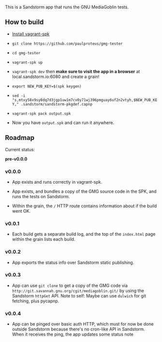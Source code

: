 This is a Sandstorm app that runs the GNU MediaGoblin tests.

## How to build

- [Install vagrant-spk](https://docs.sandstorm.io/en/latest/vagrant-spk/installation/)

- `git clone https://github.com/paulproteus/gmg-tester`

- `cd gmg-tester`

- `vagrant-spk up`

- `vagrant-spk dev` then **make sure to visit the app in a browser** at local.sandstorm.io:6080 and create a grain!

- `export NEW_PUB_KEY=$(spk keygen)`

- `sed -i "s,mtxy58x9sy8dq7d3jgp1uw1m7cv0y71wj396pmguay6uf2n2vtyh,$NEW_PUB_KEY," .sandstorm/sandstorm-pkgdef.capnp`

- `vagrant-spk pack output.spk`

- Now you have `output.spk` and can run it anywhere.

## Roadmap

Current status:

**pre-v0.0.0**

### v0.0.0

- App exists and runs correctly in vagrant-spk.

- App exists, and bundles a copy of the GMG source code in the SPK, and runs the tests on Sandstorm.

- Within the grain, the `/` HTTP route contains information about if the build went OK.

### v0.0.1

- Each build gets a separate build log, and the top of the
  `index.html` page within the grain lists each build.

### v0.0.2

- App exports the status info over Sandstorm static publishing.

### v0.0.3

- App can use `git clone` to get a copy of the GMG code via
  `http://git.savannah.gnu.org/cgit/mediagoblin.git/` by using the Sandstorm `httpGet` API.  Note to
  self: Maybe can use `dulwich` for git fetching, plus pycapnp.

### v0.0.4

- App can be pinged over basic auth HTTP, which must for now be done outside Sandstorm
  because there's no cron-like API in Sandstorm. When it receives the ping, the app
  updates some status note